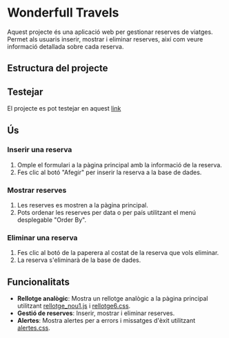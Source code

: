 # Wonderfull Travels

Aquest projecte és una aplicació web per gestionar reserves de viatges. Permet als usuaris inserir, mostrar i eliminar reserves, així com veure informació detallada sobre cada reserva.

## Estructura del projecte

## Testejar

El projecte es pot testejar en aquest [link](https://xampp.garc.pro/www/projecte/Projecte%201/Controlador)

## Ús

### Inserir una reserva

1. Omple el formulari a la pàgina principal amb la informació de la reserva.
2. Fes clic al botó "Afegir" per inserir la reserva a la base de dades.

### Mostrar reserves

1. Les reserves es mostren a la pàgina principal.
2. Pots ordenar les reserves per data o per país utilitzant el menú desplegable "Order By".

### Eliminar una reserva

1. Fes clic al botó de la paperera al costat de la reserva que vols eliminar.
2. La reserva s'eliminarà de la base de dades.

## Funcionalitats

- **Rellotge analògic**: Mostra un rellotge analògic a la pàgina principal utilitzant [rellotge_nou1.js](JavaScript/rellotge_nou1.js) i [rellotge6.css](Estils/rellotge6.css).
- **Gestió de reserves**: Inserir, mostrar i eliminar reserves.
- **Alertes**: Mostra alertes per a errors i missatges d'èxit utilitzant [alertes.css](Estils/alertes.css).

